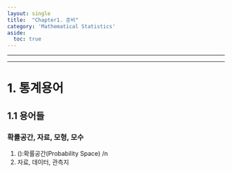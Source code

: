 ```yaml
---
layout: single
title:  "Chapter1. 준비"
category: 'Mathematical Statistics'
aside:
  toc: true
---
```


---

---


# 1. 통계용어
## 1.1 용어들

### 확률공간, 자료, 모형, 모수

1. ():확률공간(Probability Space) /n 
3. 자료, 데이터, 관측지


